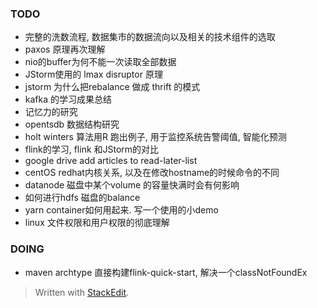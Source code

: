 ### TODO
* 完整的洗数流程, 数据集市的数据流向以及相关的技术组件的选取
* paxos 原理再次理解
* nio的buffer为何不能一次读取全部数据
* JStorm使用的 lmax disruptor 原理
* jstorm 为什么把rebalance 做成 thrift 的模式
* kafka 的学习成果总结
* 记忆力的研究
* opentsdb 数据结构研究
* holt winters 算法用R 跑出例子, 用于监控系统告警阈值, 智能化预测
* flink的学习, flink 和JStorm的对比
* google drive add articles to read-later-list
* centOS redhat内核关系, 以及在修改hostname的时候命令的不同
* datanode 磁盘中某个volume 的容量快满时会有何影响
* 如何进行hdfs 磁盘的balance
* yarn container如何用起来. 写一个使用的小demo
* linux 文件权限和用户权限的彻底理解

### DOING
* maven archtype 直接构建flink-quick-start, 解决一个classNotFoundEx 



> Written with [StackEdit](https://stackedit.io/).
<!--stackedit_data:
eyJoaXN0b3J5IjpbLTI4MzUwMzkzNywxMzg0NDQwOTc0LDkyMT
A5NTAwLC04MzUzNzYyNzJdfQ==
-->